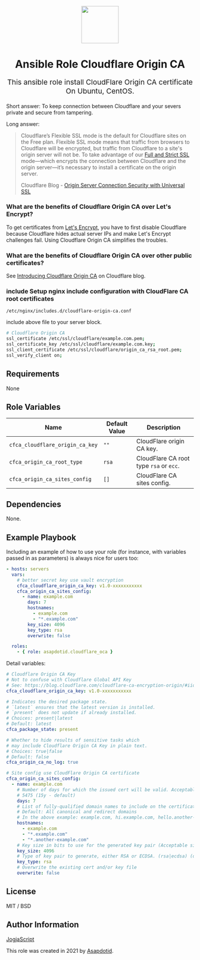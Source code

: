 <p align="center"> <img src="https://user-images.githubusercontent.com/34257858/129839002-15e3f2c7-3f75-46d4-afae-0fd207d7fdde.png" width="100" height="100"></p>

<h1 align="center">
    Ansible Role Cloudflare Origin CA
</h1>

<p align="center" style="font-size: 1.2rem;">
    This ansible role install CloudFlare Origin CA certificate On Ubuntu, CentOS.
</p>

Short answer: To keep connection between Cloudflare and your severs private and secure from tampering.

Long answer:

> Cloudflare’s Flexible SSL mode is the default for Cloudflare sites on the Free plan. Flexible SSL mode means that traffic from browsers to Cloudflare will be encrypted, but traffic from Cloudflare to a site's origin server will not be. To take advantage of our [Full and Strict SSL](https://www.cloudflare.com/ssl) mode—which encrypts the connection between Cloudflare and the origin server—it’s necessary to install a certificate on the origin server.
>
> Cloudflare Blog - [Origin Server Connection Security with Universal SSL](https://blog.cloudflare.com/origin-server-connection-security-with-universal-ssl/)

### What are the benefits of Cloudflare Origin CA over Let's Encrypt?

To get certificates from [Let's Encrypt](https://letsencrypt.org/), you have to first disable Cloudflare because Cloudflare hides actual server IPs and make Let's Encrypt challenges fail. Using Cloudflare Origin CA simplifies the troubles.

### What are the benefits of Cloudflare Origin CA over other public certificates?

See [Introducing Cloudflare Origin CA](https://blog.cloudflare.com/cloudflare-ca-encryption-origin/#whataretheincrementalbenefitsoforigincaoverpubliccertificates) on Cloudflare blog.

### include Setup nginx include configuration with CloudFlare CA root certificates

`/etc/nginx/includes.d/cloudflare-origin-ca.conf`

include above file to your server block.

```bash
# Cloudflare Origin CA
ssl_certificate /etc/ssl/cloudflare/example.com.pem;
ssl_certificate_key /etc/ssl/cloudflare/example.com.key;
ssl_client_certificate /etc/ssl/cloudflare/origin_ca_rsa_root.pem;
ssl_verify_client on;
```

## Requirements

None

## Role Variables

| Name                            | Default Value | Description                             |
| ------------------------------- | ------------- | --------------------------------------- |
| `cfca_cloudflare_origin_ca_key` | `""`          | CloudFlare origin CA key.               |
| `cfca_origin_ca_root_type`      | `rsa`         | CloudFlare CA root type `rsa` or `ecc`. |
| `cfca_origin_ca_sites_config`   | `[]`          | CloudFlare CA sites config.             |

## Dependencies

None.

## Example Playbook

Including an example of how to use your role (for instance, with variables passed in as parameters) is always nice for users too:

```yaml
- hosts: servers
  vars:
    # better secret key use vault encryption
    cfca_cloudflare_origin_ca_key: v1.0-xxxxxxxxxxx
    cfca_origin_ca_sites_config:
      - name: example.com
        days: 7
        hostnames:
          - example.com
          - "*.example.com"
        key_size: 4096
        key_type: rsa
        overwrite: false

  roles:
    - { role: asapdotid.cloudflare_oca }
```

Detail variables:

```yaml
# Cloudflare Origin CA Key
# Not to confuse with Cloudflare Global API Key
# See: https://blog.cloudflare.com/cloudflare-ca-encryption-origin/#iiobtainyourcertificateapitoken
cfca_cloudflare_origin_ca_key: v1.0-xxxxxxxxxxx

# Indicates the desired package state.
# `latest` ensures that the latest version is installed.
# `present` does not update if already installed.
# Choices: present|latest
# Default: latest
cfca_package_state: present

# Whether to hide results of sensitive tasks which
# may include Cloudflare Origin CA Key in plain text.
# Choices: true|false
# Default: false
cfca_origin_ca_no_log: true

# Site config use CloudFlare Origin CA certificate
cfca_origin_ca_sites_config:
  - name: example.com
    # Number of days for which the issued cert will be valid. Acceptable options are: 7, 30, 90, 365 (1y), 730 (2y), 1095 (3y),
    # 5475 (15y - default)
    days: 7
    # List of fully-qualified domain names to include on the certificate as Subject Alternative Names.
    # Default: All canonical and redirect domains
    # In the above example: example.com, hi.example.com, hello.another-example.com
    hostnames:
      - example.com
      - "*.example.com"
      - "*.another-example.com"
    # Key size in bits to use for the generated key pair (Acceptable sizes: rsa: 2048|3072|4096, ecdsa: 256|384|521) (default 2048)
    key_size: 4096
    # Type of key pair to generate, either RSA or ECDSA. (rsa|ecdsa) (default "rsa")
    key_type: rsa
    # Overwrite the existing cert and/or key file
    overwrite: false
```

## License

MIT / BSD

## Author Information

[JogjaScript](https://jogjascript.com)

This role was created in 2021 by [Asapdotid](https://github.com/asapdotid).
